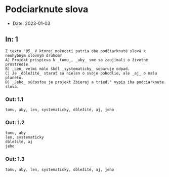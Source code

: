 # Podciarknute slova
- Date: 2023-01-03
## In: 1
```
Z textu "05. V ktorej možnosti patria obe podčiarknuté slová k neohybným slovným druhom?
A) Projekt prispieva k _tomu_, _aby_ sme sa zaujímali o životné prostredie.
B) _Len_ veľmi málo škôl _systematicky_ separuje odpad.
C) Je _dôležité_ starať sa nielen o svoje pohodlie, ale _aj_ o našu planétu.
D) _Jeho_ súčasťou je projekt Zbieraj a trieď." vypis iba podciarknute slova.
```
### Out: 1.1
```
tomu, aby, len, systematicky, dôležité, aj, jeho
```
### Out: 1.2
```
tomu, aby
len, systematicky
dôležité, aj
jeho
```
### Out: 1.3
```
tomu, aby, len, systematicky, dôležité, aj, jeho
```
